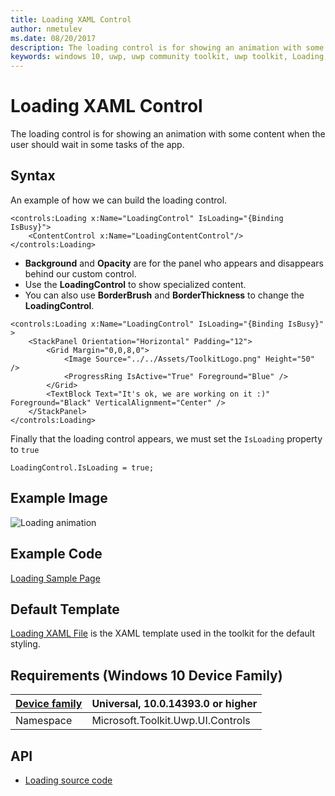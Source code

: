 ```yaml
---
title: Loading XAML Control 
author: nmetulev
ms.date: 08/20/2017
description: The loading control is for showing an animation with some content when the user should wait in some tasks of the app.
keywords: windows 10, uwp, uwp community toolkit, uwp toolkit, Loading, XAML Control , xaml
---
```


# Loading XAML Control 

The loading control is for showing an animation with some content when the user should wait in some tasks of the app.

## Syntax

An example of how we can build the loading control.

```xaml
<controls:Loading x:Name="LoadingControl" IsLoading="{Binding IsBusy}">
    <ContentControl x:Name="LoadingContentControl"/>
</controls:Loading>
```
- **Background** and **Opacity** are for the panel who appears and disappears behind our custom control.
- Use the **LoadingControl** to show specialized content.
- You can also use **BorderBrush** and **BorderThickness** to change the **LoadingControl**.

```xaml
<controls:Loading x:Name="LoadingControl" IsLoading="{Binding IsBusy}"  >
    <StackPanel Orientation="Horizontal" Padding="12">
        <Grid Margin="0,0,8,0">
            <Image Source="../../Assets/ToolkitLogo.png" Height="50" />
            <ProgressRing IsActive="True" Foreground="Blue" />
        </Grid>
        <TextBlock Text="It's ok, we are working on it :)" Foreground="Black" VerticalAlignment="Center" />
    </StackPanel>
</controls:Loading>
```

 Finally that the loading control appears, we must set the `IsLoading` property to `true`

`LoadingControl.IsLoading = true;`


## Example Image

![Loading animation](../resources/images/LoadingXamlControl.gif "Loading Xaml Control")

## Example Code

[Loading Sample Page](https://github.com/Microsoft/UWPCommunityToolkit/tree/master/Microsoft.Toolkit.Uwp.SampleApp/SamplePages/Loading)

## Default Template 

[Loading XAML File](https://github.com/Microsoft/UWPCommunityToolkit/blob/master/Microsoft.Toolkit.Uwp.UI.Controls/Loading/Loading.xaml) is the XAML template used in the toolkit for the default styling.

## Requirements (Windows 10 Device Family)

| [Device family](http://go.microsoft.com/fwlink/p/?LinkID=526370) | Universal, 10.0.14393.0 or higher |
| --- | --- |
| Namespace | Microsoft.Toolkit.Uwp.UI.Controls |

## API

* [Loading source code](https://github.com/Microsoft/UWPCommunityToolkit/tree/master/Microsoft.Toolkit.Uwp.UI.Controls/Loading)

